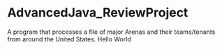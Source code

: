 # AdvancedJava_ReviewProject
A program that processes a file of major Arenas and their teams/tenants from around the United States.
Hello World
